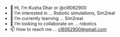 - 👋 Hi, I’m Kusha Dhar or @cl8062900
- 👀 I’m interested in ... Robotic simulations, Sim2real
- 🌱 I’m currently learning ... Sim2real
- 💞️ I’m looking to collaborate on ... robotics
- 📫 How to reach me ... cl8062900@gmail.com

<!---
cl8062900/cl8062900 is a ✨ special ✨ repository because its `README.md` (this file) appears on your GitHub profile.
You can click the Preview link to take a look at your changes.
--->
